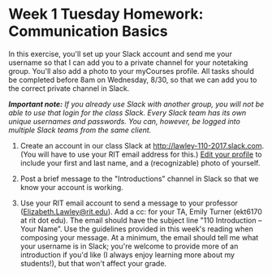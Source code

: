 # Week 1 Tuesday Homework: Communication Basics

In this exercise, you'll set up your Slack account and send me your username so that I can add you to a private channel for your notetaking group.  You'll also add a photo to your myCourses profile. All tasks should be completed before 8am on Wednesday, 8/30, so that we can add you to the correct private channel in Slack. 

***Important note:*** *If you already use Slack with another group, you will not be able to use that login for the class Slack. Every Slack team has its own unique usernames and passwords. You can, however, be logged into multiple Slack teams from the same client.*

1. Create an account in our class Slack at http://lawley-110-2017.slack.com. (You will have to use your RIT email address for this.) [Edit your profile](https://get.slack.help/hc/en-us/articles/204092246-Edit-your-profile) to include your first and last name, and a (recognizable) photo of yourself. 

2. Post a brief message to the "Introductions" channel in Slack so that we know your account is working. 

3. Use your RIT email account to send a message to your professor (Elizabeth.Lawley@rit.edu). Add a cc: for your TA, Emily Turner (ekt6170 at rit dot edu). The email should have the subject line "110 Introduction – Your Name”. Use the guidelines provided in this week's reading when composing your message. At a minimum, the email should tell me what your username is in Slack; you're welcome to provide more of an introduction if you'd like (I always enjoy learning more about my students!), but that won't affect your grade. 

